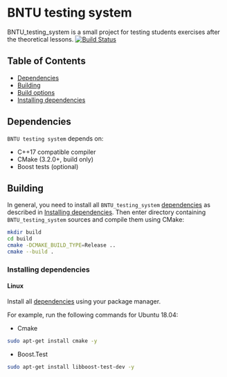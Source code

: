 # BNTU testing system

BNTU_testing_system is a small project for testing students exercises after the theoretical lessons.  [![Build Status](https://travis-ci.org/andrewbudo/testing_system.svg?branch=main)](https://travis-ci.org/andrewbudo/testing_system)

## Table of Contents
- [Dependencies](#dependencies)
- [Building](#building)
- [Build options](#build-options)
- [Installing dependencies](#installing-dependencies)

<a name="dependencies"></a>
## Dependencies
`BNTU testing system` depends on:

* C++17 compatible compiler
* CMake (3.2.0+, build only)
* Boost tests (optional)

<a name="building"></a>
## Building

In general, you need to install all `BNTU_testing_system` [dependencies](#dependencies) as described in [Installing dependencies](#installing-dependencies).
Then enter directory containing `BNTU_testing_system` sources and compile them using CMake:

```sh
mkdir build
cd build
cmake -DCMAKE_BUILD_TYPE=Release ..
cmake --build .
```

<a name="installing-dependencies"></a>
### Installing dependencies

<a name="linux"></a>
#### Linux
Install all [dependencies](#dependencies) using your package manager.

For example, run the following commands for Ubuntu 18.04:
* Cmake

```sh
sudo apt-get install cmake -y
```
* Boost.Test

```sh
sudo apt-get install libboost-test-dev -y
```

